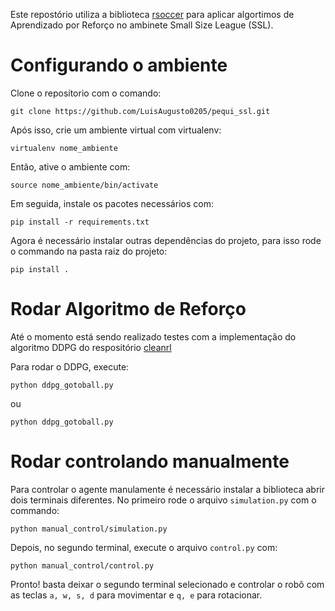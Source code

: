 Este repostório utiliza a biblioteca [rsoccer](https://github.com/robocin/rSoccer) para aplicar algortimos de Aprendizado por Reforço no ambinete Small Size League (SSL).

# Configurando o ambiente

Clone o reposítorio com o comando:

    git clone https://github.com/LuisAugusto0205/pequi_ssl.git

Após isso, crie um ambiente virtual com virtualenv:

    virtualenv nome_ambiente

Então, ative o ambiente com:
    
    source nome_ambiente/bin/activate

Em seguida, instale os pacotes necessários com:

    pip install -r requirements.txt

Agora é necessário instalar outras dependências do projeto, para isso rode o commando na pasta raiz do projeto:

    pip install .

# Rodar Algoritmo de Reforço

Até o momento está sendo realizado testes com a implementação do algoritmo DDPG do respositório [cleanrl](https://github.com/vwxyzjn/cleanrl)

Para rodar o DDPG, execute:

    python ddpg_gotoball.py
ou

    python ddpg_gotoball.py

# Rodar controlando manualmente

Para controlar o agente manulamente é necessário instalar a biblioteca abrir dois terminais diferentes. No primeiro rode o arquivo `simulation.py` com o commando:

    python manual_control/simulation.py

Depois, no segundo terminal, execute o arquivo `control.py` com:

    python manual_control/control.py

Pronto! basta deixar o segundo terminal selecionado e controlar o robô com as teclas `a, w, s, d` para movimentar e `q, e` para rotacionar.
